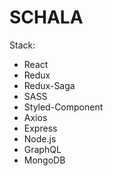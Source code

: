 # SCHALA

Stack: 

- React
- Redux
- Redux-Saga
- SASS
- Styled-Component
- Axios
- Express
- Node.js
- GraphQL
- MongoDB